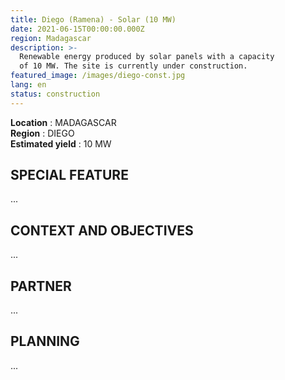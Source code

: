 ```yaml
---
title: Diego (Ramena) - Solar (10 MW)
date: 2021-06-15T00:00:00.000Z
region: Madagascar
description: >-
  Renewable energy produced by solar panels with a capacity 
  of 10 MW. The site is currently under construction.
featured_image: /images/diego-const.jpg
lang: en
status: construction
---
```

**Location** : MADAGASCAR<br>
**Region** : DIEGO<br>
**Estimated yield** : 10 MW<br>

## SPECIAL FEATURE

...

## CONTEXT AND OBJECTIVES

...

## PARTNER

...

## PLANNING

...

